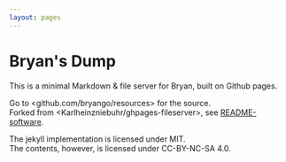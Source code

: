 ```yaml
---
layout: pages
---
```


# Bryan's Dump

This is a minimal Markdown & file server for Bryan, built on Github pages.

Go to <github.com/bryango/resources> for the source. <br/>
Forked from <Karlheinzniebuhr/ghpages-fileserver>, see [README-software](README-software.md).

The jekyll implementation is licensed under MIT. <br/>
The contents, however, is licensed under CC-BY-NC-SA 4.0. 
